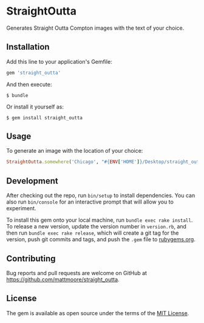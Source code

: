 # StraightOutta

Generates Straight Outta Compton images with the text of your choice.

## Installation

Add this line to your application's Gemfile:

```ruby
gem 'straight_outta'
```

And then execute:

    $ bundle

Or install it yourself as:

    $ gem install straight_outta

## Usage

To generate an image with the location of your choice:

```ruby
StraightOutta.somewhere('Chicago', "#{ENV['HOME']}/Desktop/straight_outta.png")
```

## Development

After checking out the repo, run `bin/setup` to install dependencies. You can also run `bin/console` for an interactive prompt that will allow you to experiment.

To install this gem onto your local machine, run `bundle exec rake install`. To release a new version, update the version number in `version.rb`, and then run `bundle exec rake release`, which will create a git tag for the version, push git commits and tags, and push the `.gem` file to [rubygems.org](https://rubygems.org).

## Contributing

Bug reports and pull requests are welcome on GitHub at https://github.com/mattmoore/straight_outta.


## License

The gem is available as open source under the terms of the [MIT License](http://opensource.org/licenses/MIT).

